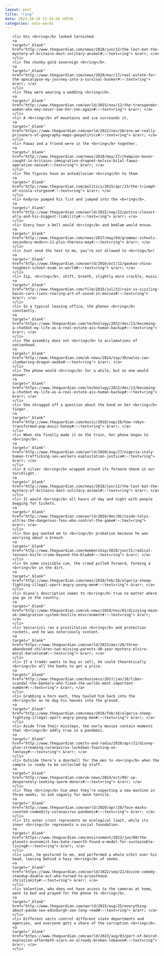```yaml
---
layout: post
title: "ring"
date: 2023-10-10 12:34:56 +0530
categories: auto-words
---
```

<ol>

    <li> His <b>ring</b> looked tarnished.
    <a 
    target="_blank" 
    href="http://www.theguardian.com/news/2018/jun/12/the-last-bat-the-mystery-of-britains-most-solitary-animal#:~:text=ring"> &rarr; </a>
    </li>
    <li> The chunky gold sovereign <b>ring</b>.
    <a 
    target="_blank" 
    href="http://www.theguardian.com/news/2020/mar/17/real-estate-for-the-apocalypse-my-journey-into-a-survival-bunker#:~:text=ring"> &rarr; </a>
    </li>
    <li> They were wearing a wedding <b>ring</b>.
    <a 
    target="_blank" 
    href="http://www.theguardian.com/world/2015/nov/12/the-transgender-woman-who-may-never-see-her-son-again#:~:text=ring"> &rarr; </a>
    </li>
    <li> A <b>ring</b> of mountains and ice surrounds it.
    <a 
    target="_blank" 
    href="https://www.theguardian.com/world/2022/nov/10/are-we-really-prisoners-of-geography-maps-geopolitics#:~:text=ring"> &rarr; </a>
    </li>
    <li> Fawaz and a friend were in the <b>ring</b> together.
    <a 
    target="_blank" 
    href="http://www.theguardian.com/news/2018/may/17/champion-boxer-caught-in-britains-immigration-dragnet-kelvin-bilal-fawaz-operation-nexus#:~:text=ring"> &rarr; </a>
    </li>
    <li> The figures have an antediluvian <b>ring</b> to them.
    <a 
    target="_blank" 
    href="http://www.theguardian.com/politics/2015/apr/23/the-triumph-of-nicola-sturgeon#:~:text=ring"> &rarr; </a>
    </li>
    <li> Kadyrov pumped his fist and jumped into the <b>ring</b>.
    <a 
    target="_blank" 
    href="http://www.theguardian.com/world/2015/sep/23/putins-closest-ally-and-his-biggest-liability#:~:text=ring"> &rarr; </a>
    </li>
    <li> Every hour a bell would <b>ring</b> and bedlam would ensue.
    <a 
    target="_blank" 
    href="http://www.theguardian.com/news/2017/may/04/grammar-schools-secondary-modern-11-plus-theresa-may#:~:text=ring"> &rarr; </a>
    </li>
    <li> Just send the text to me, you’re not allowed to <b>ring</b>!
    <a 
    target="_blank" 
    href="http://www.theguardian.com/world/2016/oct/12/gaokao-china-toughest-school-exam-in-world#:~:text=ring"> &rarr; </a>
    </li>
    <li> Zip, <b>ring</b>, shift, breath, slightly more crackle, music.
    <a 
    target="_blank" 
    href="http://www.theguardian.com/film/2015/jul/22/rain-is-sizzling-bacon-cars-lions-roaring-art-of-sound-in-movies#:~:text=ring"> &rarr; </a>
    </li>
    <li> In a typical leasing office, the phones <b>ring</b> constantly.
    <a 
    target="_blank" 
    href="https://www.theguardian.com/technology/2022/dec/13/becoming-a-chatbot-my-life-as-a-real-estate-ais-human-backup#:~:text=ring"> &rarr; </a>
    </li>
    <li> The assembly does not <b>ring</b> to acclamations of nationhood.
    <a 
    target="_blank" 
    href="http://www.theguardian.com/uk-news/2014/sep/30/wales-can-slumbering-dragon-awake#:~:text=ring"> &rarr; </a>
    </li>
    <li> The phone would <b>ring</b> for a while, but no one would answer.
    <a 
    target="_blank" 
    href="https://www.theguardian.com/technology/2022/dec/13/becoming-a-chatbot-my-life-as-a-real-estate-ais-human-backup#:~:text=ring"> &rarr; </a>
    </li>
    <li> She shrugged off a question about the band on her <b>ring</b> finger.
    <a 
    target="_blank" 
    href="http://www.theguardian.com/music/2018/sep/28/how-robyn-transformed-pop-music-honey#:~:text=ring"> &rarr; </a>
    </li>
    <li> When she finally made it on the train, her phone began to <b>ring</b>.
    <a 
    target="_blank" 
    href="http://www.theguardian.com/world/2020/aug/27/nigeria-italy-human-trafficking-sex-workers-exploitation-justice#:~:text=ring"> &rarr; </a>
    </li>
    <li> A silver <b>ring</b> wrapped around its forearm shone in our torchlight.
    <a 
    target="_blank" 
    href="http://www.theguardian.com/news/2018/jun/12/the-last-bat-the-mystery-of-britains-most-solitary-animal#:~:text=ring"> &rarr; </a>
    </li>
    <li> It would <b>ring</b> all hours of day and night with people begging for tickets.
    <a 
    target="_blank" 
    href="http://www.theguardian.com/world/2016/dec/01/nside-talys-ultras-the-dangerous-fans-who-control-the-game#:~:text=ring"> &rarr; </a>
    </li>
    <li> One guy wanted me to <b>ring</b> probation because he was worrying about a breach.
    <a 
    target="_blank" 
    href="http://www.theguardian.com/membership/2018/jun/21/radical-lessons-knife-crime-beyond-the-blade#:~:text=ring"> &rarr; </a>
    </li>
    <li> On some invisible cue, the crowd pulled forward, forming a <b>ring</b> in the dirt.
    <a 
    target="_blank" 
    href="http://www.theguardian.com/news/2018/feb/16/algeria-sheep-fighting-illegal-sport-angry-young-men#:~:text=ring"> &rarr; </a>
    </li>
    <li> Diana’s description seems to <b>ring</b> true no matter where you go in the country.
    <a 
    target="_blank" 
    href="http://www.theguardian.com/uk-news/2019/nov/01/dizzying-maze-uk-immigration-system-hostile-environment#:~:text=ring"> &rarr; </a>
    </li>
    <li> Vaccarizzi ran a prostitution <b>ring</b> and protection rackets, and he was notoriously violent.
    <a 
    target="_blank" 
    href="https://www.theguardian.com/world/2023/mar/28/three-abandoned-children-two-missing-parents-40-year-mystery-elvira-moral-barcelona#:~:text=ring"> &rarr; </a>
    </li>
    <li> If a trader wants to buy or sell, he could theoretically <b>ring</b> all the banks to get a price.
    <a 
    target="_blank" 
    href="http://www.theguardian.com/business/2017/jan/18/libor-scandal-the-bankers-who-fixed-the-worlds-most-important-number#:~:text=ring"> &rarr; </a>
    </li>
    <li> Grabbing a horn each, they hauled him back into the <b>ring</b> as he dug his hooves into the ground.
    <a 
    target="_blank" 
    href="http://www.theguardian.com/news/2018/feb/16/algeria-sheep-fighting-illegal-sport-angry-young-men#:~:text=ring"> &rarr; </a>
    </li>
    <li> Aside from their missteps, the early movies contain moments that <b>ring</b> oddly true in a pandemic.
    <a 
    target="_blank" 
    href="http://www.theguardian.com/tv-and-radio/2020/apr/21/disney-plus-streaming-coronavirus-lockdown-feasting-on-fantasy#:~:text=ring"> &rarr; </a>
    </li>
    <li> Outside there’s a doorbell for the men to <b>ring</b> when the sample is ready to be collected by staff.
    <a 
    target="_blank" 
    href="http://www.theguardian.com/uk-news/2014/oct/09/-sp-desperately-seeking-sperm-donors#:~:text=ring"> &rarr; </a>
    </li>
    <li> They <b>ring</b> him when they’re expecting a new machine in three weeks, to ask vaguely for mask textile.
    <a 
    target="_blank" 
    href="http://www.theguardian.com/world/2020/apr/28/face-masks-coveted-commodity-coronavirus-pandemic#:~:text=ring"> &rarr; </a>
    </li>
    <li> Its outer crust represents an ecological limit, while its inner <b>ring</b> represents a social foundation.
    <a 
    target="_blank" 
    href="https://www.theguardian.com/environment/2023/jun/08/the-planets-economist-has-kate-raworth-found-a-model-for-sustainable-living#:~:text=ring"> &rarr; </a>
    </li>
    <li> Look, he gestured to me, and performed a whole orbit over his head, leaving behind a hazy <b>ring</b> of smoke.
    <a 
    target="_blank" 
    href="https://www.theguardian.com/world/2022/sep/22/divine-comedy-standup-double-act-who-turned-to-priesthood-christianity#:~:text=ring"> &rarr; </a>
    </li>
    <li> Valentine, who does not have access to the cameras at home, went to bed and prayed for the phone to <b>ring</b>.
    <a 
    target="_blank" 
    href="http://www.theguardian.com/world/2015/aug/25/everything-about-panda-sex-edinburgh-zoo-long-read#:~:text=ring"> &rarr; </a>
    </li>
    <li> Different sects control different state departments and agencies, and everyone gets a share of the corruption <b>ring</b>.
    <a 
    target="_blank" 
    href="https://www.theguardian.com/world/2023/aug/03/port-of-beirut-explosion-aftermath-scars-on-already-broken-lebanon#:~:text=ring"> &rarr; </a>
    </li>